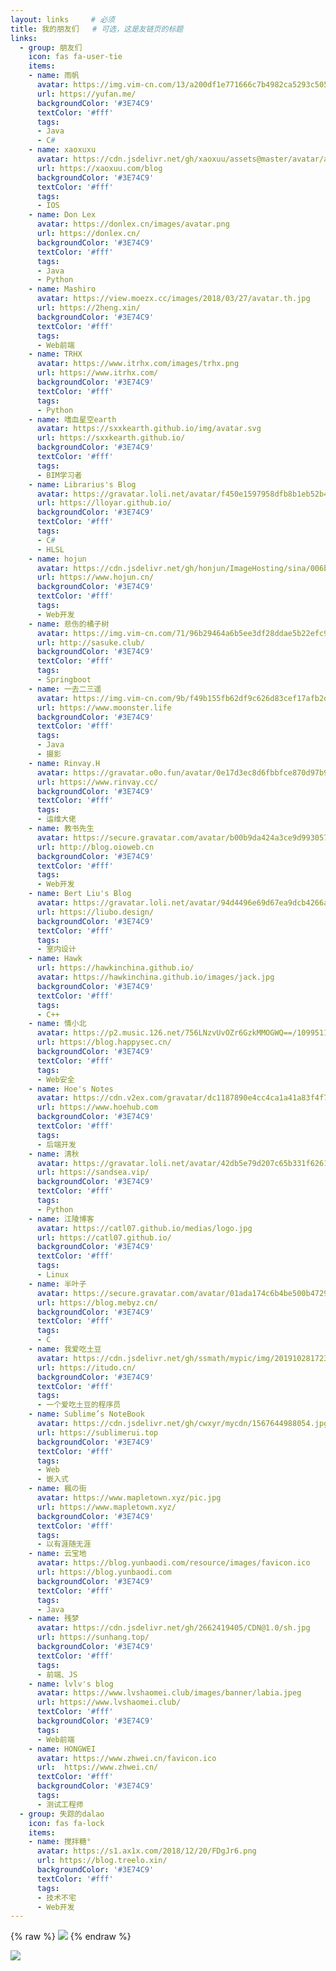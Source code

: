 ```yaml
---
layout: links     # 必须
title: 我的朋友们   # 可选，这是友链页的标题
links:
  - group: 朋友们
    icon: fas fa-user-tie
    items:
    - name: 雨帆
      avatar: https://img.vim-cn.com/13/a200df1e771666c7b4982ca5293c505640242a.png #https://cat.yufan.me/asserts/spectre/images/avatar.jpg
      url: https://yufan.me/
      backgroundColor: '#3E74C9'
      textColor: '#fff'
      tags:
      - Java
      - C#
    - name: xaoxuxu
      avatar: https://cdn.jsdelivr.net/gh/xaoxuu/assets@master/avatar/avatar.png
      url: https://xaoxuu.com/blog
      backgroundColor: '#3E74C9'
      textColor: '#fff'
      tags:
      - IOS
    - name: Don Lex
      avatar: https://donlex.cn/images/avatar.png
      url: https://donlex.cn/
      backgroundColor: '#3E74C9'
      textColor: '#fff'
      tags:
      - Java
      - Python
    - name: Mashiro
      avatar: https://view.moezx.cc/images/2018/03/27/avatar.th.jpg
      url: https://2heng.xin/
      backgroundColor: '#3E74C9'
      textColor: '#fff'
      tags:
      - Web前端
    - name: TRHX
      avatar: https://www.itrhx.com/images/trhx.png
      url: https://www.itrhx.com/
      backgroundColor: '#3E74C9'
      textColor: '#fff'
      tags:
      - Python
    - name: 嗜血星空earth
      avatar: https://sxxkearth.github.io/img/avatar.svg
      url: https://sxxkearth.github.io/
      backgroundColor: '#3E74C9'
      textColor: '#fff'
      tags:
      - BIM学习者
    - name: Librarius's Blog
      avatar: https://gravatar.loli.net/avatar/f450e1597958dfb8b1eb52b4bb3d5c80?d=mp&v=1.3.6
      url: https://lloyar.github.io/
      backgroundColor: '#3E74C9'
      textColor: '#fff'
      tags:
      - C#
      - HLSL
    - name: hojun
      avatar: https://cdn.jsdelivr.net/gh/honjun/ImageHosting/sina/006bYVyvgy1ftand2qurdj303c03cdfv.jpg
      url: https://www.hojun.cn/
      backgroundColor: '#3E74C9'
      textColor: '#fff'
      tags:
      - Web开发
    - name: 悲伤的橘子树
      avatar: https://img.vim-cn.com/71/96b29464a6b5ee3df28ddae5b22efc9a9137b3.png
      url: http://sasuke.club/
      backgroundColor: '#3E74C9'
      textColor: '#fff'
      tags:
      - Springboot
    - name: 一去二三遥
      avatar: https://img.vim-cn.com/9b/f49b155fb62df9c626d83cef17afb2d0ccbb29.png
      url: https://www.moonster.life
      backgroundColor: '#3E74C9'
      textColor: '#fff'
      tags:
      - Java
      - 摄影
    - name: Rinvay.H
      avatar: https://gravatar.o0o.fun/avatar/0e17d3ec8d6fbbfce870d97b943ceef3?s=101&r=G&d=mm
      url: https://www.rinvay.cc/
      backgroundColor: '#3E74C9'
      textColor: '#fff'
      tags:
      - 运维大佬
    - name: 教书先生
      avatar: https://secure.gravatar.com/avatar/b00b9da424a3ce9d9930576a04a31377?s=100&r=G&d=https://ww1.sinaimg.cn/large/005BYqpgly1fqttrevsfnj30hs0hswfp.jpg
      url: http://blog.oioweb.cn
      backgroundColor: '#3E74C9'
      textColor: '#fff'
      tags:
      - Web开发
    - name: Bert Liu's Blog
      avatar: https://gravatar.loli.net/avatar/94d4496e69d67ea9dcb4266a258ba29b?d=mp&v=1.3.4
      url: https://liubo.design/
      backgroundColor: '#3E74C9'
      textColor: '#fff'
      tags:
      - 室内设计
    - name: Hawk
      url: https://hawkinchina.github.io/
      avatar: https://hawkinchina.github.io/images/jack.jpg
      backgroundColor: '#3E74C9'
      textColor: '#fff'
      tags:
      - C++
    - name: 情小北
      avatar: https://p2.music.126.net/756LNzvUvOZr6GzkMMOGWQ==/109951163731450100.jpg?param=180y180
      url: https://blog.happysec.cn/
      backgroundColor: '#3E74C9'
      textColor: '#fff'
      tags:
      - Web安全
    - name: Hoe's Notes
      avatar: https://cdn.v2ex.com/gravatar/dc1187890e4cc4ca1a41a83f4f7eb559?s=80&r=G
      url: https://www.hoehub.com
      backgroundColor: '#3E74C9'
      textColor: '#fff'
      tags:
      - 后端开发
    - name: 清秋
      avatar: https://gravatar.loli.net/avatar/42db5e79d207c65b331f6261a834874f?d=mp&v=1.3.4
      url: https://sandsea.vip/
      backgroundColor: '#3E74C9'
      textColor: '#fff'
      tags:
      - Python
    - name: 江陵博客
      avatar: https://catl07.github.io/medias/logo.jpg
      url: https://catl07.github.io/
      backgroundColor: '#3E74C9'
      textColor: '#fff'
      tags:
      - Linux
    - name: 半叶子
      avatar: https://secure.gravatar.com/avatar/01ada174c6b4be500b4729e39f86bc64?s=64&r=G&d=
      url: https://blog.mebyz.cn/
      backgroundColor: '#3E74C9'
      textColor: '#fff'
      tags:
      - C
    - name: 我爱吃土豆
      avatar: https://cdn.jsdelivr.net/gh/ssmath/mypic/img/20191028172335.png
      url: https://itudo.cn/
      backgroundColor: '#3E74C9'
      textColor: '#fff'
      tags:
      - 一个爱吃土豆的程序员
    - name: Sublime’s NoteBook
      avatar: https://cdn.jsdelivr.net/gh/cwxyr/mycdn/1567644988054.jpg
      url: https://sublimerui.top
      backgroundColor: '#3E74C9'
      textColor: '#fff'
      tags:
      - Web
      - 嵌入式
    - name: 楓の街
      avatar: https://www.mapletown.xyz/pic.jpg
      url: https://www.mapletown.xyz/
      backgroundColor: '#3E74C9'
      textColor: '#fff'
      tags:
      - 以有涯随无涯
    - name: 云宝地
      avatar: https://blog.yunbaodi.com/resource/images/favicon.ico
      url: https://blog.yunbaodi.com
      backgroundColor: '#3E74C9'
      textColor: '#fff'
      tags:
      - Java
    - name: 残梦
      avatar: https://cdn.jsdelivr.net/gh/2662419405/CDN@1.0/sh.jpg
      url: https://sunhang.top/
      backgroundColor: '#3E74C9'
      textColor: '#fff'
      tags:
      - 前端、JS
    - name: lvlv's blog
      avatar: https://www.lvshaomei.club/images/banner/labia.jpeg
      url: https://www.lvshaomei.club/
      textColor: '#fff'
      backgroundColor: '#3E74C9'
      tags:
      - Web前端
    - name: HONGWEI
      avatar: https://www.zhwei.cn/favicon.ico
      url:  https://www.zhwei.cn/
      textColor: '#fff'
      backgroundColor: '#3E74C9'
      tags:
      - 测试工程师
  - group: 失踪的dalao
    icon: fas fa-lock
    items:
    - name: 搅拌糖°
      avatar: https://s1.ax1x.com/2018/12/20/FDgJr6.png
      url: https://blog.treelo.xin/
      backgroundColor: '#3E74C9'
      textColor: '#fff'
      tags:
      - 技术不宅
      - Web开发
---
```


{% raw %}
<a href="https://www.foreverblog.cn/"><img src="https://img.vim-cn.com/28/1b6143e016a95a7560a29f4e444a1a4c03434c.png"></a>
{% endraw %}

![](https://cdn.jsdelivr.net/gh/ssmath/mypic/img/20190804211620.jpg)














